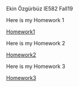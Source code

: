 Ekin Özgürbüz IE582 Fall19

Here is my Homework 1

[Homework1](EkinHW1.html)

Here is my Homework 2

[Homework2](EkinHW2.html)

Here is my Homework 3

[Homework3](EkinHW3RMarkdown.html)
